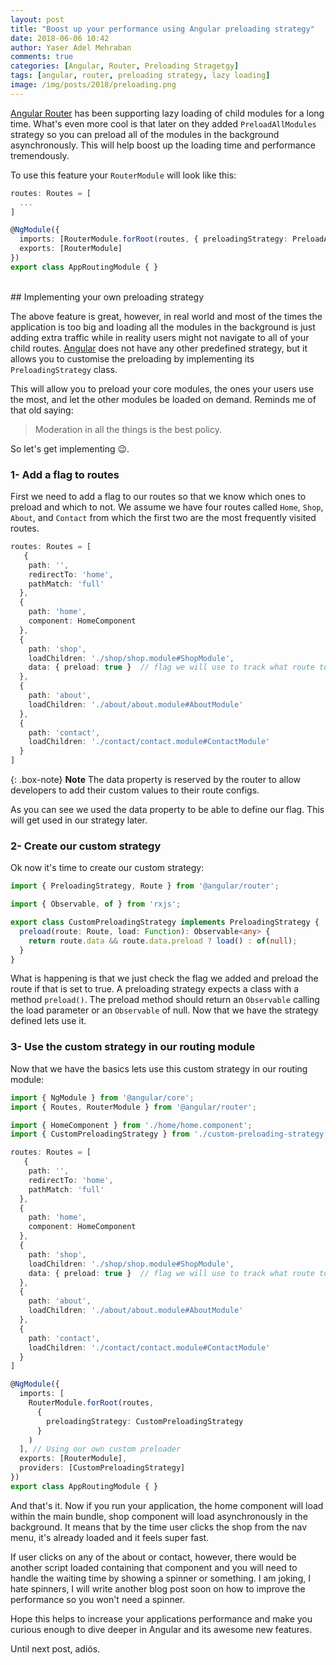 ```yaml
---
layout: post
title: "Boost up your performance using Angular preloading strategy"
date: 2018-06-06 10:42
author: Yaser Adel Mehraban
comments: true
categories: [Angular, Router, Preloading Stragetgy]
tags: [angular, router, preloading strategy, lazy loading]
image: /img/posts/2018/preloading.png
---
```


[Angular Router](https://angular.io/api/router/Router) has been supporting lazy loading of child modules for a long time. What's even more cool is that later on they added `PreloadAllModules` strategy so you can preload all of the modules in the background asynchronously. This will help boost up the loading time and performance tremendously.
<!--more-->
To use this feature your `RouterModule` will look like this:

```typescript
routes: Routes = [
  ...
]

@NgModule({
  imports: [RouterModule.forRoot(routes, { preloadingStrategy: PreloadAllModules })],  
  exports: [RouterModule]
})
export class AppRoutingModule { }
```

<br/>
## Implementing your own preloading strategy

The above feature is great, however, in real world and most of the times the application is too big and loading all the modules in the background is just adding extra traffic while in reality users might not navigate to all of your child routes. [Angular](https://angular.io/) does not have any other predefined strategy, but it allows you to customise the preloading by implementing its `PreloadingStrategy` class.

This will allow you to preload your core modules, the ones your users use the most, and let the other modules be loaded on demand. Reminds me of that old saying:

> Moderation in all the things is the best policy.

So let's get implementing 😉.

### 1- Add a flag to routes
First we need to add a flag to our routes so that we know which ones to preload and which to not. We assume we have four routes called `Home`, `Shop`, `About`, and `Contact` from which the first two are the most frequently visited routes.

```typescript
routes: Routes = [
   {
    path: '',
    redirectTo: 'home',
    pathMatch: 'full'
  },
  {
    path: 'home',
    component: HomeComponent
  },
  {
    path: 'shop',
    loadChildren: './shop/shop.module#ShopModule',
    data: { preload: true }  // flag we will use to track what route to be preloaded
  },
  {
    path: 'about',
    loadChildren: './about/about.module#AboutModule'
  },
  {
    path: 'contact',
    loadChildren: './contact/contact.module#ContactModule'
  }
]
```

{: .box-note}
**Note** The data property is reserved by the router to allow developers to add their custom values to their route configs.

As you can see we used the data property to be able to define our flag. This will get used in our strategy later.

### 2- Create our custom strategy

Ok now it's time to create our custom strategy:

```typescript
import { PreloadingStrategy, Route } from '@angular/router';

import { Observable, of } from 'rxjs';

export class CustomPreloadingStrategy implements PreloadingStrategy {
  preload(route: Route, load: Function): Observable<any> {
    return route.data && route.data.preload ? load() : of(null);
  }
}
```

What is happening is that we just check the flag we added and preload the route if that is set to true. A preloading strategy expects a class with a method `preload()`. The preload method should return an `Observable` calling the load parameter or an `Observable` of null. Now that we have the strategy defined lets use it.

### 3- Use the custom strategy in our routing module

Now that we have the basics lets use this custom strategy in our routing module:

```typescript
import { NgModule } from '@angular/core';
import { Routes, RouterModule } from '@angular/router';

import { HomeComponent } from './home/home.component';
import { CustomPreloadingStrategy } from './custom-preloading-strategy';

routes: Routes = [
   {
    path: '',
    redirectTo: 'home',
    pathMatch: 'full'
  },
  {
    path: 'home',
    component: HomeComponent
  },
  {
    path: 'shop',
    loadChildren: './shop/shop.module#ShopModule',
    data: { preload: true }  // flag we will use to track what route to be preloaded
  },
  {
    path: 'about',
    loadChildren: './about/about.module#AboutModule'
  },
  {
    path: 'contact',
    loadChildren: './contact/contact.module#ContactModule'
  }
]

@NgModule({
  imports: [
    RouterModule.forRoot(routes, 
      { 
        preloadingStrategy: CustomPreloadingStrategy 
      }
    )
  ], // Using our own custom preloader
  exports: [RouterModule],
  providers: [CustomPreloadingStrategy]
})
export class AppRoutingModule { }
```

And that's it. Now if you run your application, the home component will load within the main bundle, shop component will load asynchronously in the background. It means that by the time user clicks the shop from the nav menu, it's already loaded and it feels super fast.

If user clicks on any of the about or contact, however, there would be another script loaded containing that component and you will need to handle the waiting time by showing a spinner or something. I am joking, I hate spinners, I will write another blog post soon on how to improve the performance so you won't need a spinner.

Hope this helps to increase your applications performance and make you curious enough to dive deeper in Angular and its awesome new features.

Until next post, adiós.